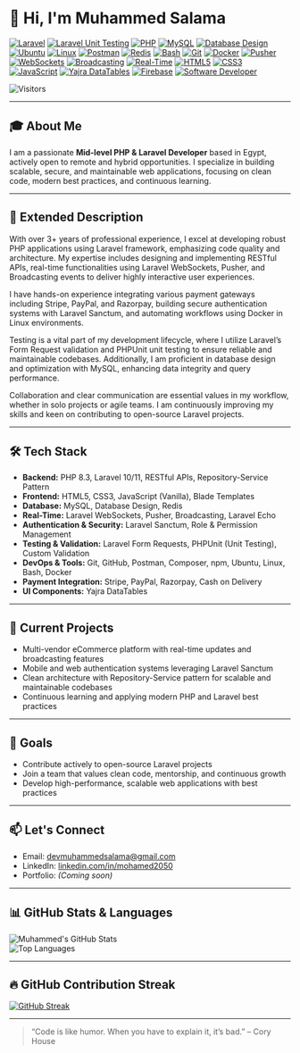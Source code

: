 # 👋 Hi, I'm Muhammed Salama

[![Laravel](https://img.shields.io/badge/-Laravel-FF2D20?style=flat&logo=laravel&logoColor=white)](https://laravel.com/)
[![Laravel Unit Testing](https://img.shields.io/badge/-Laravel%20Unit%20Testing-6C3FA6?style=flat&logo=laravel&logoColor=white)](https://laravel.com/docs/testing)
[![PHP](https://img.shields.io/badge/-PHP-777BB4?style=flat&logo=php&logoColor=white)](https://www.php.net/)
[![MySQL](https://img.shields.io/badge/-MySQL-4479A1?style=flat&logo=mysql&logoColor=white)](https://www.mysql.com/)
[![Database Design](https://img.shields.io/badge/-Database%20Design-00618A?style=flat&logo=datagrip&logoColor=white)](#)
[![Ubuntu](https://img.shields.io/badge/-Ubuntu-E95420?style=flat&logo=ubuntu&logoColor=white)](https://ubuntu.com/)
[![Linux](https://img.shields.io/badge/-Linux-FCC624?style=flat&logo=linux&logoColor=black)](https://www.linux.org/)
[![Postman](https://img.shields.io/badge/-Postman-FF6C37?style=flat&logo=postman&logoColor=white)](https://www.postman.com/)
[![Redis](https://img.shields.io/badge/-Redis-DC382D?style=flat&logo=redis&logoColor=white)](https://redis.io/)
[![Bash](https://img.shields.io/badge/-Bash-4EAA25?style=flat&logo=gnubash&logoColor=white)](https://www.gnu.org/software/bash/)
[![Git](https://img.shields.io/badge/-Git-F05032?style=flat&logo=git&logoColor=white)](https://git-scm.com/)
[![Docker](https://img.shields.io/badge/-Docker-2496ED?style=flat&logo=docker&logoColor=white)](https://www.docker.com/)
[![Pusher](https://img.shields.io/badge/-Pusher-010101?style=flat&logo=pusher&logoColor=white)](https://pusher.com/)
[![WebSockets](https://img.shields.io/badge/-WebSockets-6DB33F?style=flat&logo=socket.io&logoColor=white)](https://laravel.com/docs/websockets)
[![Broadcasting](https://img.shields.io/badge/-Broadcasting-8E44AD?style=flat&logo=laravel&logoColor=white)](https://laravel.com/docs/broadcasting)
[![Real-Time](https://img.shields.io/badge/-Real--Time-FFD700?style=flat&logo=lightning&logoColor=black)](#)
[![HTML5](https://img.shields.io/badge/-HTML5-E34F26?style=flat&logo=html5&logoColor=white)](https://developer.mozilla.org/en-US/docs/Web/Guide/HTML/HTML5)
[![CSS3](https://img.shields.io/badge/-CSS3-1572B6?style=flat&logo=css3&logoColor=white)](https://developer.mozilla.org/en-US/docs/Web/CSS)
[![JavaScript](https://img.shields.io/badge/-JavaScript-F7DF1E?style=flat&logo=javascript&logoColor=black)](https://developer.mozilla.org/en-US/docs/Web/JavaScript)
[![Yajra DataTables](https://img.shields.io/badge/-Yajra%20DataTables-003B57?style=flat&logo=laravel&logoColor=white)](https://yajrabox.com/docs/laravel-datatables/master/installation)
[![Firebase](https://img.shields.io/badge/-Firebase-FFCA28?style=flat&logo=firebase&logoColor=white)](https://firebase.google.com/)
[![Software Developer](https://img.shields.io/badge/-Software%20Developer-0A66C2?style=flat&logo=github&logoColor=white)](#)


![Visitors](https://visitor-badge.laobi.icu/badge?page_id=MuhammedSalama.MuhammedSalama)

---

## 🎓 About Me

I am a passionate **Mid-level PHP & Laravel Developer** based in Egypt, actively open to remote and hybrid opportunities. I specialize in building scalable, secure, and maintainable web applications, focusing on clean code, modern best practices, and continuous learning.

---

## 🚀 Extended Description

With over 3+ years of professional experience, I excel at developing robust PHP applications using Laravel framework, emphasizing code quality and architecture. My expertise includes designing and implementing RESTful APIs, real-time functionalities using Laravel WebSockets, Pusher, and Broadcasting events to deliver highly interactive user experiences.

I have hands-on experience integrating various payment gateways including Stripe, PayPal, and Razorpay, building secure authentication systems with Laravel Sanctum, and automating workflows using Docker in Linux environments.

Testing is a vital part of my development lifecycle, where I utilize Laravel’s Form Request validation and PHPUnit unit testing to ensure reliable and maintainable codebases. Additionally, I am proficient in database design and optimization with MySQL, enhancing data integrity and query performance.

Collaboration and clear communication are essential values in my workflow, whether in solo projects or agile teams. I am continuously improving my skills and keen on contributing to open-source Laravel projects.

---

## 🛠️ Tech Stack

- **Backend:** PHP 8.3, Laravel 10/11, RESTful APIs, Repository-Service Pattern  
- **Frontend:** HTML5, CSS3, JavaScript (Vanilla), Blade Templates  
- **Database:** MySQL, Database Design, Redis  
- **Real-Time:** Laravel WebSockets, Pusher, Broadcasting, Laravel Echo  
- **Authentication & Security:** Laravel Sanctum, Role & Permission Management  
- **Testing & Validation:** Laravel Form Requests, PHPUnit (Unit Testing), Custom Validation  
- **DevOps & Tools:** Git, GitHub, Postman, Composer, npm, Ubuntu, Linux, Bash, Docker  
- **Payment Integration:** Stripe, PayPal, Razorpay, Cash on Delivery  
- **UI Components:** Yajra DataTables  

---

## 🚧 Current Projects

- Multi-vendor eCommerce platform with real-time updates and broadcasting features  
- Mobile and web authentication systems leveraging Laravel Sanctum  
- Clean architecture with Repository-Service pattern for scalable and maintainable codebases  
- Continuous learning and applying modern PHP and Laravel best practices  

---

## 🎯 Goals

- Contribute actively to open-source Laravel projects  
- Join a team that values clean code, mentorship, and continuous growth  
- Develop high-performance, scalable web applications with best practices  

---

## 📫 Let's Connect

- Email: [devmuhammedsalama@gmail.com](mailto:devmuhammedsalama@gmail.com)  
- LinkedIn: [linkedin.com/in/mohamed2050](https://www.linkedin.com/in/mohamed2050)  
- Portfolio: *(Coming soon)*  

---

## 📊 GitHub Stats & Languages

![Muhammed's GitHub Stats](https://github-readme-stats.vercel.app/api?username=MuhammedSalama&show_icons=true&theme=radical&hide_title=true)  
![Top Languages](https://github-readme-stats.vercel.app/api/top-langs/?username=MuhammedSalama&layout=compact&theme=radical)  

---

## 🔥 GitHub Contribution Streak

[![GitHub Streak](https://streak-stats.demolab.com?user=MuhammedSalama&theme=radical)](https://git.io/streak-stats)

---

> “Code is like humor. When you have to explain it, it’s bad.” – Cory House
